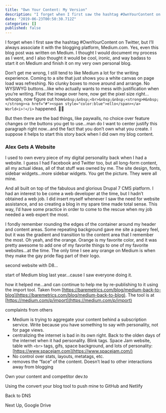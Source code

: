 ```yaml
---
title: "Own Your Content: My Version"
description: "I forget when I first saw the hashtag #OwnYourContent on Twitter, but I’ll always associate it with the blogging platform, Medium.com. Yes…"
date: "2019-06-23T00:50:30.712Z"
categories: []
published: false
---
```


I forget when I first saw the hashtag #OwnYourContent on Twitter, but I’ll always associate it with the blogging platform, Medium.com. Yes, even this blog post was written on Medium. I thought I would document my process as I went, and I also thought it would be cool, ironic, and way badass to start it on Medium and finish it on my very own personal blog.

Don’t get me wrong, I still tend to like Medium a lot for the writing experience. Coming to a site that just shows you a white canvas on page load was refreshing. No clunky boxes to move around and arrange. No WYSIWYG buttons…like who actually wants to mess with justification when you’re writing. Float the image over here, now get the pixel size right…whoops, now figure out how`&nbsp;&nbsp;<br>&nbsp;&nbsp;<strong>H&nbsp;</strong><a href="#"><span style="color:blue">ello</span></a> World<i>!</i>` happened. 🤷‍♂

But then there are the bad things, like paywalls, no choice over feature changes or the buttons you get to use…man do I want to center justify this paragraph right now…and the fact that you don’t own what you create. I suppose it helps to start this story back when I did own my blog content.

### Alex Gets A Website

I used to own every piece of my digital personality back when I had a website. I guess I had Facebook and Twitter too, but all long-form content, all my actual ideas, all of that stuff was owned by me. The site design, fonts, sidebar widgets…more sidebar widgets. You get the picture. They were all mine.

And all built on top of the fabulous and glorious Drupal 7 CMS platform. I had an interest to be come a web developer at the time, but I hadn’t obtained a web job. I did insert myself whenever I saw the need for website assistance, and so creating a blog in my spare time made total sense. This way, I’d have some practice in order to come to the rescue when my job needed a web expert the most.

I fondly remember rounding the edges of the container around my header and content areas. Some repeating background gave me site a papery feel, but it was the gradient and transition to the content area that I remember the most. Oh yeah, and the orange. Orange is my favorite color, and it was pretty awesome to add one of my favorite things to one of my favorite websites…at the time. The only time I see any orange on Medium is when they make the gay pride flag part of their logo. 

second website with D8…

start of Medium blog last year…cause I saw everyone doing it.

how it helped me…and can continue to help me by re-publishing to it using the import tool. Taken from [https://baremetrics.com/blog/medium-back-to-blog](https://baremetrics.com/blog/medium-back-to-blog). The tool is at [https://medium.com/p/import](https://medium.com/p/import)

complaints from others

-   Medium is trying to aggregate your content behind a subscription service. Write because you have something to say with personality, not for page views.
-   centralizing the internet is bad in its own right. Back to the olden days of the internet when it had personality. Blink tags. Space Jam website, table with `<br>` tags, gifs, space background, and lots of personality: [https://www.spacejam.com](https://www.spacejam.com/)
-   No control over stats, layouts, metatags, etc.
-   removes the “face” of the content. Doesn’t lead to other interactions away from blogging

Own your content and competitor dev.to

Using the convert your blog tool to push mine to GitHub and Netlify

Back to DNS

Next Up, Google Drive
